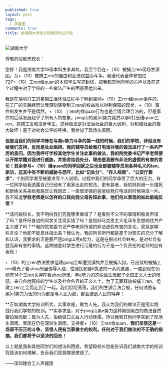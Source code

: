 ```yaml
---
published: true
layout: post
tags:
  - 声援团
comments: true
title: 给湖南大学校长段献忠的公开信
---
```


![湖南大学][1]

尊敬的段献忠校长：

您好！我是湖南大学16级本科生李其虹，我至今仍在+（10）被捕工ren现场生源团，为+（10）被捕工ren的自由和合法权益而斗争。我谨代表全体参加过727+（10）工ren维quan的本校学生写这封信，把我和其他同学的心声以及在这个过程中对于学校的一些做法产生的困惑表达出来。

我是在深圳打工的暑期生活体验过程中了解到深圳+（10）工ren维quan事件的，在工厂的实践经历让我深刻感受到工ren的权益难以得到保障的现状，+（10）事件的发生并不是偶然，+（10）工ren的维quan行为也是合情合理合法的，但是事件的后续发展超乎了所有人的想象，ping山的黑|e|势力竟然以暴li打压维quan工ren，抓捕工友和进步学生，这种做法是对法治社会的极大讽刺，对和谐社会的极大破坏！基于对社会公平的呼唤，我参加了现场生源团。

**但是当我们的同学冲锋在与黑e势力斗争的第一线的时候，我们的学校，非但没有给我们支持，反而是处处阻挠，我的辅导员给我打电话对我的做法进行了一系列严厉的质问。因为我呼吁学校其他学生关注此事的做法，我的院党委书记严李老师便以开除学籍对我进行威胁，并扬言给我处分，理由是我散布非法的虚假的有害的言论！**其余参与+（10）维quan的同学回家之后也全部被辅导员用各种名义约tan、家访，这其中有**不断的威胁与恐吓，比如“记处分”、“存入档案”、“公安厅要求”**，个别同学甚至被要求写个人说明，过程中我们的同学承受了巨大的压力，有一位同学给我透露自己已经有了离家出走的想法。更有甚者，我的妈妈用一头撞死和断绝关系来给我施压让我回去；一直很坚强的爸爸给我打电话的时候哭成一片。我不知道**学校老师是以怎样的口径向我父母告知此事，他们何以表现的如此极端反常？**

**请问段校长，我不明白我们究竟哪里做错了？是看到不公平的事情积极发声错了吗？是呼吁身边的同学关注现实错了吗？是信仰马克思主义毛泽东思想向往共产主义错了吗？**我的院党委书记严李老师所谓的非法虚假有害的言论，究竟是哪些言论？他能不能具体指出来？我认为，我的所言所行都是基于对现实的充分了解和认识，我要求的正是要严惩ping山黑e势力，这是在揪出社会蛀虫，是对社会有益而非有害的事情。这种随意对学生进行污蔑的行为不是一个负责任的老师的应有表现！

+（10）的工ren依法要求组建gong会却遭到镇鸭并且被捕入狱。已出狱的被捕工ren曝光了看shou所里侮辱人格、性骚扰和暴li执法的一系列遭遇，一直到现在仍然有14个工ren关押在看shou所里。黑e势力的这些做法激起了全国正义人士的愤怒，来自各地高校的学生以及社会各界的正义人士，为了无罪释放被捕工ren、组建工ren工会而走到了一起。我们坦坦荡荡，我们的生源合法合规，任何试图与黑|e|势力为伍的行为都是与人民为敌，都会遭到人民的唾弃！

**正如湖南大学校训所言，实事求是，敢为人先。我认为我们的做法正是用实践践行我们学校的校训。**实事求是，对于ping山黑e势力这种颠倒黑白的做法自然要拍案而起；敢为人先，拒绝做口头巨人行动侏儒，所以我和其他同学来到了现场生源团。我现在仍在深圳生源团，支持者+（10）工ren维quan，**我们坚信这是一场邪不压正的斗争，坚信人民有当家做主的权利。任何对于我们做法的不正确的指摘，我们都将予以坚决的回击！**

以上就是我和其他同学们的想法和困惑，希望段校长您能告诉我们湖南大学的校训究竟该如何理解，告诉我们究竟哪里做错了。 

——深圳建会工人声援团 

[1]: https://upload.cc/i1/2018/08/21/2nMhBO.jpg
